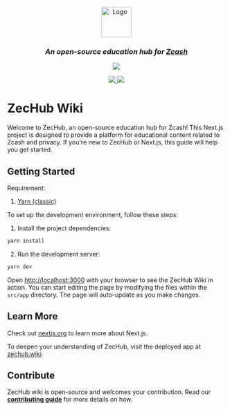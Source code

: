 <div style="text-align: center;">
    <img src="https://i.ibb.co/Gv7Jd8Q/Zec-Hub-blue-globe.png" alt="Logo" style="width: 70px; height: auto;">
    <h3>
        <em>
            An open-source education hub for <a href="https://z.cash/" target="_blank">Zcash</a>
        </em>
    </h3>
    <p>
        <a href="https://follow.zechub.org/" target="_blank">
            <img src="https://img.shields.io/twitter/follow/zechub?style=social&label=Follow">
        </a>
    </p>
<p>
    <a href="https://chat.zechub.org/" target="_blank">
        <img src="https://img.shields.io/discord/978714252934258779?style=social&label=Discord">
    </a>
    <a href="https://youtube.com/@zechub" target="_blank">
        <img src="https://img.shields.io/youtube/channel/views/UC3-KM00kjCUheRzO5cq3PAA?style=social&label=Subscribe">
    </a>
</p>

</div>

# ZecHub Wiki

Welcome to ZecHub, an open-source education hub for Zcash! This Next.js project is designed to provide a platform for educational content related to Zcash and privacy. If you're new to ZecHub or Next.js, this guide will help you get started.

## Getting Started

Requirement:

1. [Yarn (classic)](https://classic.yarnpkg.com/lang/en/docs/install/#debian-stable)

To set up the development environment, follow these steps:

1. Install the project dependencies:

```bash
yarn install
```

2. Run the development server:

```bash
yarn dev
```

Open [http://localhost:3000](http://localhost:3000) with your browser to see the ZecHub Wiki in action. You can start editing the page by modifying the files within the `src/app` directory. The page will auto-update as you make changes.

## Learn More

Check out [nextjs.org](http://nextjs.org) to learn more about Next.js.

To deepen your understanding of ZecHub, visit the deployed app at [zechub.wiki](http://zechub.wiki).

## Contribute

ZecHub wiki is open-source and welcomes your contribution. Read our **[contributing guide](/CONTRIBUTING.md)** for more details on how.
